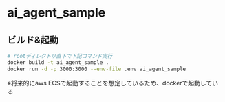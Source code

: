 # ai_agent_sample

## ビルド&起動

```bash
# rootディレクトリ直下で下記コマンド実行
docker build -t ai_agent_sample .
docker run -d -p 3000:3000 --env-file .env ai_agent_sample
```

※将来的にaws ECSで起動することを想定しているため、dockerで起動している
